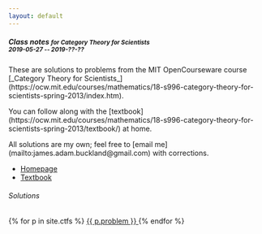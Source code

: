 ```yaml
---
layout: default
---
```


<div class="card">
 <div class="card-body">
 <h5 class="card-title">
  Class notes
  <small class="text-muted"> for 
   <i>Category Theory for Scientists</i><br/>
   2019-05-27 -- 2019-??-??
  </small>
 </h5>
 <p class="card-text" markdown="1"> These are solutions to problems from the MIT OpenCourseware course [_Category Theory for Scientists_](https://ocw.mit.edu/courses/mathematics/18-s996-category-theory-for-scientists-spring-2013/index.htm). </p>
 <p class="card-text" markdown="1"> You can follow along with the [textbook](https://ocw.mit.edu/courses/mathematics/18-s996-category-theory-for-scientists-spring-2013/textbook/) at home. </p>
 <p class="card-text" markdown="1"> All solutions are my own; feel free to [email me](mailto:james.adam.buckland@gmail.com) with corrections. </p>
 </div>
 <ul class="list-group list-group-flush">
 	<li class="list-group-item">
   <a href="https://ocw.mit.edu/courses/mathematics/18-s996-category-theory-for-scientists-spring-2013/">
    Homepage
   </a>
  </li>
 	<li class="list-group-item">
   <a href="https://ocw.mit.edu/courses/mathematics/18-s996-category-theory-for-scientists-spring-2013/textbook/MIT18_S996S13_textbook.pdf">
    Textbook
   </a>
  </li>
 </ul>
 <div class="card-body">
  <h6>Solutions</h6>
  {% for p in site.ctfs %}
   <a class="card-link" href="{{ p.url }}"> {{ p.problem }} </a>
  {% endfor %}
 </div>
</div>
